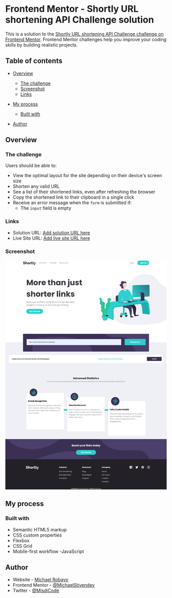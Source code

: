 # Frontend Mentor - Shortly URL shortening API Challenge solution

This is a solution to the [Shortly URL shortening API Challenge challenge on Frontend Mentor](https://www.frontendmentor.io/challenges/url-shortening-api-landing-page-2ce3ob-G). Frontend Mentor challenges help you improve your coding skills by building realistic projects. 

## Table of contents

- [Overview](#overview)
  - [The challenge](#the-challenge)
  - [Screenshot](#screenshot)
  - [Links](#links)
- [My process](#my-process)
  - [Built with](#built-with)

- [Author](#author)


## Overview

### The challenge

Users should be able to:

- View the optimal layout for the site depending on their device's screen size
- Shorten any valid URL
- See a list of their shortened links, even after refreshing the browser
- Copy the shortened link to their clipboard in a single click
- Receive an error message when the `form` is submitted if:
  - The `input` field is empty

### Links

- Solution URL: [Add solution URL here](https://github.com/MichaelStivendev/urlshortening)
- Live Site URL: [Add live site URL here](https://michaelstivendev.github.io/urlshortening/)


### Screenshot

![](./capture.png)



## My process

### Built with

- Semantic HTML5 markup
- CSS custom properties
- Flexbox
- CSS Grid
- Mobile-first workflow
-JavaScript


## Author

- Website - [Michael Robayo](https://michaelstivendev.github.io/)
- Frontend Mentor - [@MichaelStivendev](https://www.frontendmentor.io/profile/MichaelStivendev)
- Twitter - [@MisdiCode](https://www.twitter.com/MisdiCode)

